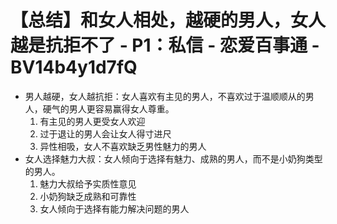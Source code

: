 # 【总结】和女人相处，越硬的男人，女人越是抗拒不了 - P1：私信 - 恋爱百事通 - BV14b4y1d7fQ

-   男人越硬，女人越抗拒：女人喜欢有主见的男人，不喜欢过于温顺顺从的男人，硬气的男人更容易赢得女人尊重。
    1.  有主见的男人更受女人欢迎
    2.  过于退让的男人会让女人得寸进尺
    3.  异性相吸，女人不喜欢缺乏男性魅力的男人
-   女人选择魅力大叔：女人倾向于选择有魅力、成熟的男人，而不是小奶狗类型的男人。
    1.  魅力大叔给予实质性意见
    2.  小奶狗缺乏成熟和可靠性
    3.  女人倾向于选择有能力解决问题的男人